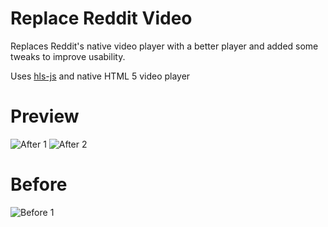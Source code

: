 # Replace Reddit Video
Replaces Reddit's native video player with a better player and added some tweaks to improve usability.

Uses [hls-js](https://github.com/video-dev/hls.js/) and native HTML 5 video player

# Preview
![After 1](https://i.imgur.com/gwvMBza.png)
![After 2](https://i.imgur.com/cHaqJ9L.png)

# Before
![Before 1](https://i.imgur.com/DnyfJet.png)
